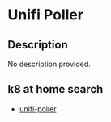 # Unifi Poller

## Description

No description provided.

## k8 at home search

- [unifi-poller](https://nanne.dev/k8s-at-home-search/#/unifi-poller)
